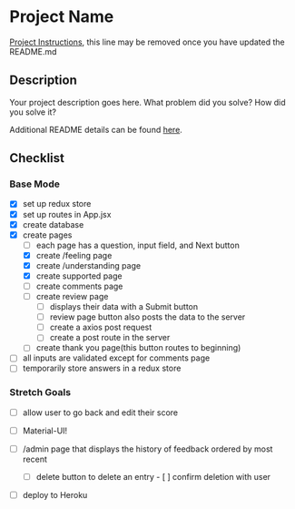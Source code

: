 # Project Name

[Project Instructions](./INSTRUCTIONS.md), this line may be removed once you have updated the README.md

## Description

Your project description goes here. What problem did you solve? How did you solve it?

Additional README details can be found [here](https://github.com/PrimeAcademy/readme-template/blob/master/README.md).


## Checklist

### Base Mode

- [x] set up redux store
- [x] set up routes in App.jsx
- [x] create database
- [x] create pages
    - [ ] each page has a question, input field, and Next button
    - [x] create /feeling page
    - [x] create /understanding page
    - [x] create supported page
    - [ ] create comments page
    - [ ] create review page
        - [ ] displays their data with a Submit button
        - [ ] review page button also posts the data to the server
        - [ ] create a axios post request
        - [ ] create a post route in the server
    - [ ] create thank you page(this button routes to beginning)
- [ ] all inputs are validated except for comments page
- [ ] temporarily store answers in a redux store

### Stretch Goals

- [ ] allow user to go back and edit their score
- [ ] Material-UI!
- [ ] /admin page that displays the history of feedback ordered by most recent
    - [ ] delete button to delete an entry
            - [ ] confirm deletion with user
- [ ] deploy to Heroku   

